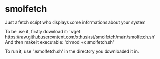 # smolfetch
Just a fetch script who displays some informations about your system

To be use it, firstly download it:
'wget https://raw.githubusercontent.com/xthusiast/smolfetch/main/smolfetch.sh'
And then make it executable:
'chmod +x smolfetch.sh'

To run it, use './smolfetch.sh' in the directory you downloaded it in.
